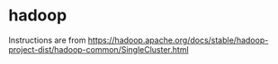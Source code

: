 # hadoop

Instructions are from https://hadoop.apache.org/docs/stable/hadoop-project-dist/hadoop-common/SingleCluster.html
